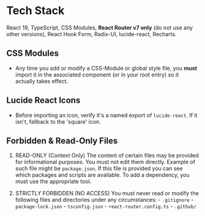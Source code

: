 # Tech Stack

React 19, TypeScript, CSS Modules, **React Router v7 only** (do not use any other versions), React Hook Form, Radix-UI, lucide-react, Recharts.

## CSS Modules

- Any time you add or modify a CSS-Module or global style file, you **must** import it in the associated component (or in your root entry) so it actually takes effect.

## Lucide React Icons

- Before importing an icon, verify it's a named export of `lucide-react`. If it isn't, fallback to the 'square' icon.

## Forbidden & Read-Only Files

1. READ-ONLY (Context Only)
   The content of certain files may be provided for informational purposes. You must not edit them directly.
   Example of such file might be `package.json`. If this file is provided you can see which packages and scripts are available. To add a dependency, you must use the appropriate tool.

2. STRICTLY FORBIDDEN (NO ACCESS)
   You must never read or modify the following files and directories under any circumstances: - `.gitignore` - `package-lock.json` - `tsconfig.json` - `react-router.config.ts` - `.github/`
